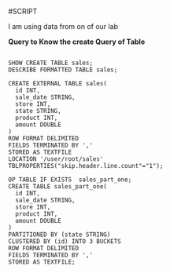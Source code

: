 #SCRIPT

I am using data from on of our lab

**Query to Know the create Query of Table**

```

SHOW CREATE TABLE sales;
DESCRIBE FORMATTED TABLE sales;

```
```
CREATE EXTERNAL TABLE sales(
  id INT,
  sale_date STRING,
  store INT,
  state STRING,
  product INT,
  amount DOUBLE
)
ROW FORMAT DELIMITED 
FIELDS TERMINATED BY ','
STORED AS TEXTFILE
LOCATION '/user/root/sales'
TBLPROPERTIES("skip.header.line.count"="1");

OP TABLE IF EXISTS  sales_part_one;
CREATE TABLE sales_part_one(
  id INT,
  sale_date STRING,
  store INT,
  product INT,
  amount DOUBLE
)
PARTITIONED BY (state STRING)
CLUSTERED BY (id) INTO 3 BUCKETS
ROW FORMAT DELIMITED 
FIELDS TERMINATED BY ','
STORED AS TEXTFILE;
```

